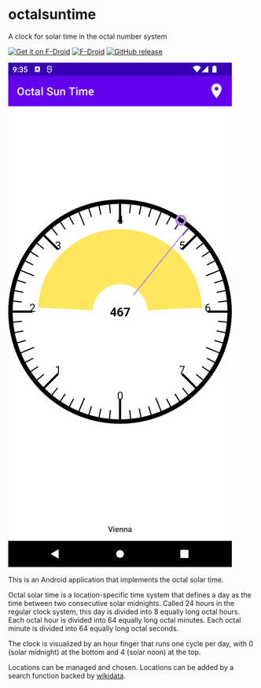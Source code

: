 # octalsuntime
A clock for solar time in the octal number system

<a href="https://f-droid.org/en/packages/at.manuelbichler.octalsuntime/"><img src="https://fdroid.gitlab.io/artwork/badge/get-it-on.png" alt="Get it on F-Droid" height="75" /></a>
[![F-Droid](https://img.shields.io/f-droid/v/at.manuelbichler.octalsuntime.svg)](https://f-droid.org/en/packages/at.manuelbichler.octalsuntime/)
[![GitHub release](https://img.shields.io/github/release/votacom/octalsuntime.svg)](https://github.com/votacom/octalsuntime/releases)

![image](https://github.com/votacom/octalsuntime/blob/master/fastlane/metadata/android/en-US/images/phoneScreenshots/1.png)

This is an Android application that implements the octal solar time.

Octal solar time is a location-specific time system that defines a day as the time between two consecutive solar midnights.
Called 24 hours in the regular clock system, this day is divided into 8 equally long octal hours.
Each octal hour is divided into 64 equally long octal minutes.
Each octal minute is divided into 64 equally long octal seconds.

The clock is visualized by an hour finger that runs one cycle per day, with 0 (solar midnight) at the bottom and 4 (solar noon) at the top.

Locations can be managed and chosen. Locations can be added by a search function backed by [wikidata](https://www.wikidata.org/).
